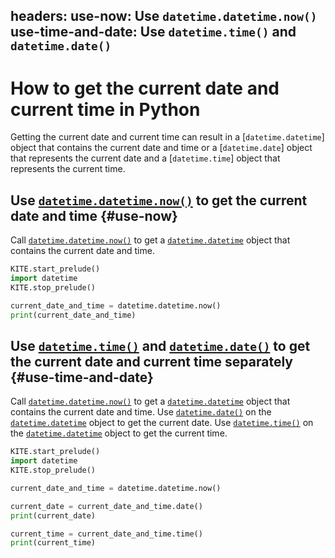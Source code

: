 headers:
  use-now: Use `datetime.datetime.now()`
  use-time-and-date: Use `datetime.time()` and `datetime.date()`
---
# How to get the current date and current time in Python
Getting the current date and current time can result in a [`datetime.datetime`] object that contains the current date and time or a [`datetime.date`] object that represents the current date and a [`datetime.time`] object that represents the current time.

## Use [`datetime.datetime.now()`](kite-sym:datetime.datetime.now) to get the current date and time {#use-now}
Call [`datetime.datetime.now()`](kite-sym:datetime.datetime.now) to get a [`datetime.datetime`](kite-sym:datetime.datetime) object that contains the current date and time.
```python
KITE.start_prelude()
import datetime
KITE.stop_prelude()

current_date_and_time = datetime.datetime.now()
print(current_date_and_time)
```

## Use [`datetime.time()`](kite-sym:datetime.time) and [`datetime.date()`](kite-sym:datetime.date) to get the current date and current time separately {#use-time-and-date}
Call [`datetime.datetime.now()`](kite-sym:datetime.datetime.now) to get a [`datetime.datetime`](kite-sym:datetime.datetime) object that contains the current date and time. Use [`datetime.date()`](kite-sym:datetime.date) on the [`datetime.datetime`](kite-sym:datetime.datetime) object to get the current date. Use [`datetime.time()`](kite-sym:datetime.time) on the [`datetime.datetime`](kite-sym:datetime.datetime) object to get the current time.

```python
KITE.start_prelude()
import datetime
KITE.stop_prelude()

current_date_and_time = datetime.datetime.now()

current_date = current_date_and_time.date()
print(current_date)

current_time = current_date_and_time.time()
print(current_time)
```
